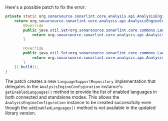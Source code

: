 Here's a possible patch to fix the error:
```java
private static org.sonarsource.sonarlint.core.analysis.api.AnalysisEngineConfiguration buildAnalysisEngineConfiguration() {
    return org.sonarsource.sonarlint.core.analysis.api.AnalysisEngineConfiguration.builder().addEnabledLanguages(sorald.sonar.SonarLintEngine.globalConfig.getEnabledLanguages()).setClientPid(sorald.sonar.SonarLintEngine.globalConfig.getClientPid()).setExtraProperties(sorald.sonar.SonarLintEngine.globalConfig.extraProperties()).setWorkDir(sorald.sonar.SonarLintEngine.globalConfig.getWorkDir()).setModulesProvider(sorald.sonar.SonarLintEngine.globalConfig.getModulesProvider()).setLanguageSupportRepository(new LanguageSupportRepository() {
        @Override
        public java.util.Set<org.sonarsource.sonarlint.core.commons.Language> getEnabledLanguagesInConnectedMode() {
            return org.sonarsource.sonarlint.core.analysis.api.AnalysisEngineConfiguration.super.getEnabledLanguages();
        }

        @Override
        public java.util.Set<org.sonarsource.sonarlint.core.commons.Language> getEnabledLanguagesInStandaloneMode() {
            return org.sonarsource.sonarlint.core.analysis.api.AnalysisEngineConfiguration.super.getEnabledLanguages();
        }
    }).build();
}
```
The patch creates a new `LanguageSupportRepository` implementation that delegates to the `AnalysisEngineConfiguration` instance's `getEnabledLanguages()` method to provide the list of enabled languages in both connected and standalone modes. This allows the `AnalysisEngineConfiguration` instance to be created successfully even though the `addEnabledLanguages()` method is not available in the updated library version.